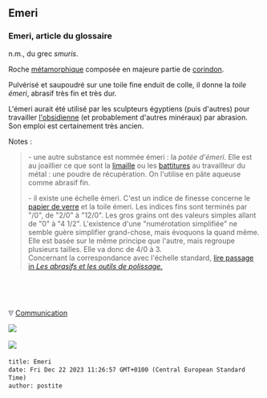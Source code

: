 ## Emeri
### Emeri, article du glossaire
 n.m., du grec _smuris_.

Roche [métamorphique](metamorphiques.html) composée en majeure partie de [corindon](corindon.html).

Pulvérisé et saupoudré sur une toile fine enduit de colle, il donne la _toile émeri_, abrasif très fin et très dur.

L'émeri aurait été utilisé par les sculpteurs égyptiens (puis d'autres) pour travailler [l'obsidienne](autrespierresign.html#obsidienne) (et probablement d'autres minéraux) par abrasion. Son emploi est certainement très ancien.

Notes :

> \- une autre substance est nommée émeri : la _potée d'émeri_. Elle est au joaillier ce que sont la [limaille](limaille.html) ou les [battitures](battitures.html) au travailleur du métal : une poudre de récupération. On l'utilise en pâte aqueuse comme abrasif fin.
> 
> \- il existe une échelle émeri. C'est un indice de finesse concerne le [papier de verre](p.html#papierdeverre) et la toile émeri. Les indices fins sont terminés par "/0", de "2/0" à "12/0". Les gros grains ont des valeurs simples allant de "0" à "4 1/2". L'existence d'une "numérotation simplifiée" ne semble guère simplifier grand-chose, mais évoquons la quand même. Elle est basée sur le même principe que l'autre, mais regroupe plusieurs tailles. Elle va donc de 4/0 à 3.  
> Concernant la correspondance avec l'échelle standard, [lire passage in _Les abrasifs et les outils de polissage._](abrasifs.html#echelles)



 

 ![](images/transparent122x1.gif)

![](images/flechebas.gif) [Communication](http://www.artrealite.com/annonceurs.htm) 

[![](https://cbonvin.fr/sites/regie.artrealite.com/visuels/campagne1.png)](index-2.html#20131014)

![](https://cbonvin.fr/sites/regie.artrealite.com/visuels/campagne2.png)
```
title: Emeri
date: Fri Dec 22 2023 11:26:57 GMT+0100 (Central European Standard Time)
author: postite
```

